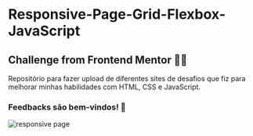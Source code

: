 # Responsive-Page-Grid-Flexbox-JavaScript

## Challenge from Frontend Mentor 🤹‍♀️
Repositório para fazer upload de diferentes sites de desafios que fiz para melhorar minhas habilidades com HTML, CSS e JavaScript.

### Feedbacks são bem-vindos! 🥇

![responsive page](https://user-images.githubusercontent.com/51713464/131939220-33ad84fc-59b8-4a71-bc81-eb3da87cbe23.png)
